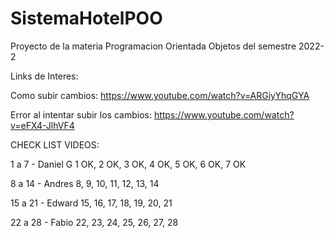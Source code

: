 # SistemaHotelPOO
Proyecto de la materia Programacion Orientada Objetos del semestre 2022-2

Links de Interes:

Como subir cambios: https://www.youtube.com/watch?v=ARGiyYhqGYA

Error al intentar subir los cambios: https://www.youtube.com/watch?v=eFX4-JlhVF4


CHECK LIST VIDEOS:

1 a 7 - Daniel G
1 OK, 2 OK, 3 OK, 4 OK, 5 OK, 6 OK, 7 OK

8 a 14 - Andres 
8, 9, 10, 11, 12, 13, 14

15 a 21 - Edward
15, 16, 17, 18, 19, 20, 21

22 a 28 - Fabio
22, 23, 24, 25, 26, 27, 28
